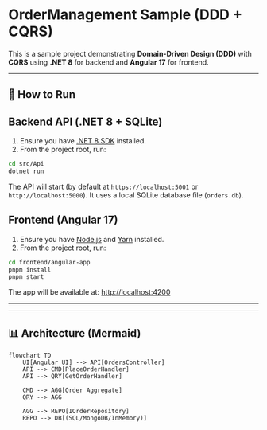 # OrderManagement Sample (DDD + CQRS)

This is a sample project demonstrating **Domain-Driven Design (DDD)** with **CQRS** using **.NET 8** for backend and **Angular 17** for frontend.

---

## 🚀 How to Run


## Backend API (.NET 8 + SQLite)

1. Ensure you have [.NET 8 SDK](https://dotnet.microsoft.com/download) installed.
2. From the project root, run:

```bash
cd src/Api
dotnet run
```

The API will start (by default at `https://localhost:5001` or `http://localhost:5000`).
It uses a local SQLite database file (`orders.db`).

## Frontend (Angular 17)

1. Ensure you have [Node.js](https://nodejs.org/) and [Yarn](https://yarnpkg.com/) installed.
2. From the project root, run:

```bash
cd frontend/angular-app
pnpm install
pnpm start
```

The app will be available at: [http://localhost:4200](http://localhost:4200)

---

---

## 📊 Architecture (Mermaid)

```mermaid
flowchart TD
    UI[Angular UI] --> API[OrdersController]
    API --> CMD[PlaceOrderHandler]
    API --> QRY[GetOrderHandler]

    CMD --> AGG[Order Aggregate]
    QRY --> AGG

    AGG --> REPO[IOrderRepository]
    REPO --> DB[(SQL/MongoDB/InMemory)]
```
